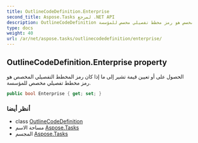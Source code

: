 ```yaml
---
title: OutlineCodeDefinition.Enterprise
second_title: Aspose.Tasks لمرجع .NET API
description: OutlineCodeDefinition ملكية. الحصول على أو تعيين قيمة تشير إلى ما إذا كان رمز المخطط التفصيلي المخصص هو رمز مخطط تفصيلي مخصص للمؤسسة.
type: docs
weight: 40
url: /ar/net/aspose.tasks/outlinecodedefinition/enterprise/
---
```

## OutlineCodeDefinition.Enterprise property

الحصول على أو تعيين قيمة تشير إلى ما إذا كان رمز المخطط التفصيلي المخصص هو رمز مخطط تفصيلي مخصص للمؤسسة.

```csharp
public bool Enterprise { get; set; }
```

### أنظر أيضا

* class [OutlineCodeDefinition](../)
* مساحة الاسم [Aspose.Tasks](../../outlinecodedefinition/)
* المجسم [Aspose.Tasks](../../../)


